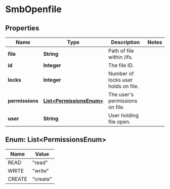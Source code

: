 
# SmbOpenfile

## Properties
Name | Type | Description | Notes
------------ | ------------- | ------------- | -------------
**file** | **String** | Path of file within /ifs. | 
**id** | **Integer** | The file ID. | 
**locks** | **Integer** | Number of locks user holds on file. | 
**permissions** | [**List&lt;PermissionsEnum&gt;**](#List&lt;PermissionsEnum&gt;) | The user&#39;s permissions on file. | 
**user** | **String** | User holding file open. | 


<a name="List<PermissionsEnum>"></a>
## Enum: List&lt;PermissionsEnum&gt;
Name | Value
---- | -----
READ | &quot;read&quot;
WRITE | &quot;write&quot;
CREATE | &quot;create&quot;




